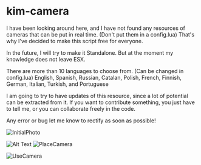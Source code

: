 # kim-camera
I have been looking around here, and I have not found any resources of cameras that can be put in real time. (Don't put them in a config.lua) That's why I've decided to make this script free for everyone.

In the future, I will try to make it Standalone. But at the moment my knowledge does not leave ESX.

There are more than 10 languages to choose from. (Can be changed in config.lua) English, Spanish, Russian, Catalan, Polish, French, Finnish, German, Italian, Turkish, and Portuguese

I am going to try to have updates of this resource, since a lot of potential can be extracted from it. If you want to contribute something, you just have to tell me, or you can collaborate freely in the code.

Any error or bug let me know to rectify as soon as possible!

![InitialPhoto](https://cdn.discordapp.com/attachments/469421041928634368/962382474653081651/KIMCAMERA.png)

![Alt Text](https://cdn.discordapp.com/attachments/469421041928634368/962384224147619910/GifPlaceCamera.gif)
![PlaceCamera](https://cdn.discordapp.com/attachments/469421041928634368/962384224147619910/GifPlaceCamera.gif)

![UseCamera](https://cdn.discordapp.com/attachments/469421041928634368/962387544845217852/GifUseCam.gif)
